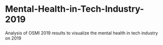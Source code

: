 # Mental-Health-in-Tech-Industry-2019
Analysis of OSMI 2019 results to visualize the mental health in tech industry on 2019
